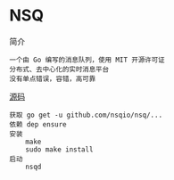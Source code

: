 # NSQ

简介

    一个由 Go 编写的消息队列，使用 MIT 开源许可证
    分布式、去中心化的实时消息平台
    没有单点错误，容错，高可靠

[源码](https://github.com/nsqio/nsq)

    获取 go get -u github.com/nsqio/nsq/...
    依赖 dep ensure
    安装
        make
        sudo make install
    启动
        nsqd

